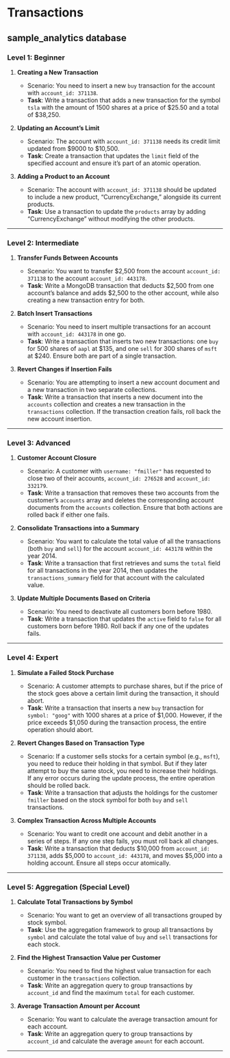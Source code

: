# Transactions

## sample_analytics database

### **Level 1: Beginner**

1. **Creating a New Transaction**

   - Scenario: You need to insert a new `buy` transaction for the account with `account_id: 371138`.
   - **Task**: Write a transaction that adds a new transaction for the symbol `tsla` with the amount of 1500 shares at a price of $25.50 and a total of $38,250.

2. **Updating an Account’s Limit**

   - Scenario: The account with `account_id: 371138` needs its credit limit updated from $9000 to $10,500.
   - **Task**: Create a transaction that updates the `limit` field of the specified account and ensure it’s part of an atomic operation.

3. **Adding a Product to an Account**
   - Scenario: The account with `account_id: 371138` should be updated to include a new product, “CurrencyExchange,” alongside its current products.
   - **Task**: Use a transaction to update the `products` array by adding “CurrencyExchange” without modifying the other products.

---

### **Level 2: Intermediate**

1. **Transfer Funds Between Accounts**

   - Scenario: You want to transfer $2,500 from the account `account_id: 371138` to the account `account_id: 443178`.
   - **Task**: Write a MongoDB transaction that deducts $2,500 from one account’s balance and adds $2,500 to the other account, while also creating a new transaction entry for both.

2. **Batch Insert Transactions**

   - Scenario: You need to insert multiple transactions for an account with `account_id: 443178` in one go.
   - **Task**: Write a transaction that inserts two new transactions: one `buy` for 500 shares of `aapl` at $135, and one `sell` for 300 shares of `msft` at $240. Ensure both are part of a single transaction.

3. **Revert Changes if Insertion Fails**
   - Scenario: You are attempting to insert a new account document and a new transaction in two separate collections.
   - **Task**: Write a transaction that inserts a new document into the `accounts` collection and creates a new transaction in the `transactions` collection. If the transaction creation fails, roll back the new account insertion.

---

### **Level 3: Advanced**

1. **Customer Account Closure**

   - Scenario: A customer with `username: "fmiller"` has requested to close two of their accounts, `account_id: 276528` and `account_id: 332179`.
   - **Task**: Write a transaction that removes these two accounts from the customer’s `accounts` array and deletes the corresponding account documents from the `accounts` collection. Ensure that both actions are rolled back if either one fails.

2. **Consolidate Transactions into a Summary**

   - Scenario: You want to calculate the total value of all the transactions (both `buy` and `sell`) for the account `account_id: 443178` within the year 2014.
   - **Task**: Write a transaction that first retrieves and sums the `total` field for all transactions in the year 2014, then updates the `transactions_summary` field for that account with the calculated value.

3. **Update Multiple Documents Based on Criteria**
   - Scenario: You need to deactivate all customers born before 1980.
   - **Task**: Write a transaction that updates the `active` field to `false` for all customers born before 1980. Roll back if any one of the updates fails.

---

### **Level 4: Expert**

1. **Simulate a Failed Stock Purchase**

   - Scenario: A customer attempts to purchase shares, but if the price of the stock goes above a certain limit during the transaction, it should abort.
   - **Task**: Write a transaction that inserts a new `buy` transaction for `symbol: "goog"` with 1000 shares at a price of $1,000. However, if the price exceeds $1,050 during the transaction process, the entire operation should abort.

2. **Revert Changes Based on Transaction Type**

   - Scenario: If a customer sells stocks for a certain symbol (e.g., `msft`), you need to reduce their holding in that symbol. But if they later attempt to buy the same stock, you need to increase their holdings. If any error occurs during the update process, the entire operation should be rolled back.
   - **Task**: Write a transaction that adjusts the holdings for the customer `fmiller` based on the stock symbol for both `buy` and `sell` transactions.

3. **Complex Transaction Across Multiple Accounts**
   - Scenario: You want to credit one account and debit another in a series of steps. If any one step fails, you must roll back all changes.
   - **Task**: Write a transaction that deducts $10,000 from `account_id: 371138`, adds $5,000 to `account_id: 443178`, and moves $5,000 into a holding account. Ensure all steps occur atomically.

---

### **Level 5: Aggregation (Special Level)**

1. **Calculate Total Transactions by Symbol**

   - Scenario: You want to get an overview of all transactions grouped by stock symbol.
   - **Task**: Use the aggregation framework to group all transactions by `symbol` and calculate the total value of `buy` and `sell` transactions for each stock.

2. **Find the Highest Transaction Value per Customer**

   - Scenario: You need to find the highest value transaction for each customer in the `transactions` collection.
   - **Task**: Write an aggregation query to group transactions by `account_id` and find the maximum `total` for each customer.

3. **Average Transaction Amount per Account**
   - Scenario: You want to calculate the average transaction amount for each account.
   - **Task**: Write an aggregation query to group transactions by `account_id` and calculate the average `amount` for each account.

---
